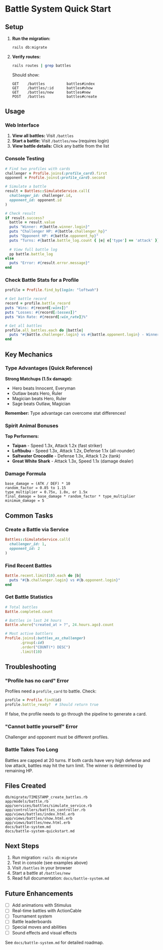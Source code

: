 # Battle System Quick Start

## Setup

1. **Run the migration:**
   ```bash
   rails db:migrate
   ```

2. **Verify routes:**
   ```bash
   rails routes | grep battles
   ```

   Should show:
   ```
   GET    /battles          battles#index
   GET    /battles/:id      battles#show
   GET    /battles/new      battles#new
   POST   /battles          battles#create
   ```

## Usage

### Web Interface

1. **View all battles:** Visit `/battles`
2. **Start a battle:** Visit `/battles/new` (requires login)
3. **View battle details:** Click any battle from the list

### Console Testing

```ruby
# Find two profiles with cards
challenger = Profile.joins(:profile_card).first
opponent = Profile.joins(:profile_card).second

# Simulate a battle
result = Battles::SimulateService.call(
  challenger_id: challenger.id,
  opponent_id: opponent.id
)

# Check result
if result.success?
  battle = result.value
  puts "Winner: #{battle.winner.login}"
  puts "Challenger HP: #{battle.challenger_hp}"
  puts "Opponent HP: #{battle.opponent_hp}"
  puts "Turns: #{battle.battle_log.count { |e| e['type'] == 'attack' }}"
  
  # View full battle log
  pp battle.battle_log
else
  puts "Error: #{result.error.message}"
end
```

### Check Battle Stats for a Profile

```ruby
profile = Profile.find_by(login: "loftwah")

# Get battle record
record = profile.battle_record
puts "Wins: #{record[:wins]}"
puts "Losses: #{record[:losses]}"
puts "Win Rate: #{record[:win_rate]}%"

# Get all battles
profile.all_battles.each do |battle|
  puts "#{battle.challenger.login} vs #{battle.opponent.login} - Winner: #{battle.winner&.login}"
end
```

## Key Mechanics

### Type Advantages (Quick Reference)

**Strong Matchups (1.5x damage):**
- Hero beats Innocent, Everyman
- Outlaw beats Hero, Ruler
- Magician beats Hero, Ruler
- Sage beats Outlaw, Magician

**Remember:** Type advantage can overcome stat differences!

### Spirit Animal Bonuses

**Top Performers:**
- **Taipan** - Speed 1.3x, Attack 1.2x (fast striker)
- **Loftbubu** - Speed 1.3x, Attack 1.2x, Defense 1.1x (all-rounder)
- **Saltwater Crocodile** - Defense 1.3x, Attack 1.2x (tank)
- **Great White Shark** - Attack 1.3x, Speed 1.1x (damage dealer)

### Damage Formula

```
base_damage = (ATK / DEF) * 10
random_factor = 0.85 to 1.15
type_multiplier = 0.75x, 1.0x, or 1.5x
final_damage = base_damage * random_factor * type_multiplier
minimum_damage = 5
```

## Common Tasks

### Create a Battle via Service

```ruby
Battles::SimulateService.call(
  challenger_id: 1,
  opponent_id: 2
)
```

### Find Recent Battles

```ruby
Battle.recent.limit(10).each do |b|
  puts "#{b.challenger.login} vs #{b.opponent.login}"
end
```

### Get Battle Statistics

```ruby
# Total battles
Battle.completed.count

# Battles in last 24 hours
Battle.where("created_at > ?", 24.hours.ago).count

# Most active battlers
Profile.joins(:battles_as_challenger)
       .group(:id)
       .order("COUNT(*) DESC")
       .limit(10)
```

## Troubleshooting

### "Profile has no card" Error

Profiles need a `profile_card` to battle. Check:
```ruby
profile = Profile.find(id)
profile.battle_ready?  # Should return true
```

If false, the profile needs to go through the pipeline to generate a card.

### "Cannot battle yourself" Error

Challenger and opponent must be different profiles.

### Battle Takes Too Long

Battles are capped at 20 turns. If both cards have very high defense and low attack, battles may hit the turn limit. The winner is determined by remaining HP.

## Files Created

```
db/migrate/TIMESTAMP_create_battles.rb
app/models/battle.rb
app/services/battles/simulate_service.rb
app/controllers/battles_controller.rb
app/views/battles/index.html.erb
app/views/battles/show.html.erb
app/views/battles/new.html.erb
docs/battle-system.md
docs/battle-system-quickstart.md
```

## Next Steps

1. Run migration: `rails db:migrate`
2. Test in console (see examples above)
3. Visit `/battles` in your browser
4. Start a battle at `/battles/new`
5. Read full documentation: `docs/battle-system.md`

## Future Enhancements

- [ ] Add animations with Stimulus
- [ ] Real-time battles with ActionCable
- [ ] Tournament system
- [ ] Battle leaderboards
- [ ] Special moves and abilities
- [ ] Sound effects and visual effects

See `docs/battle-system.md` for detailed roadmap.
